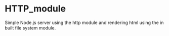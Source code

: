 # HTTP_module
Simple Node.js server using the http module and rendering html using the in built file system module.
